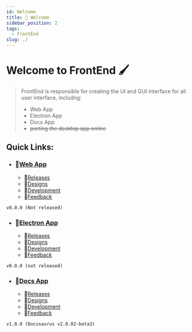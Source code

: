 ```yaml
---
id: Welcome
title: 👋 Welcome 
sidebar_position: 2
tags:
  - FrontEnd
slug: ./
---
```

	
# Welcome to FrontEnd 🖌️
>FrontEnd is responsible for creating the UI and GUI interface for all user interface, includng:
>- Web App
>- Electron App
>- Docs App
>- ~~porting the desktop app online~~

## Quick Links:

 -  ### 📁[Web App]() 
	- 📅[Releases]()
	- 📄[Designs]()
	- 🔧[Development]() 
	-  📌[Feedback]() 

`v0.0.0 (Not released)`
	

 -  ### 📁[Electron App]() 
	- 📅[Releases]()
	- 📄[Designs]()
	- 🔧[Development]()
	-  📌[Feedback]()

`v0.0.0 (not released)` 

 -  ### 📁[Docs App]()  
	- 📅[Releases]()
	- 📄[Designs]()
	- 🔧[Development]()
	-  📌[Feedback]()

`v1.0.0 (Docusaurus v2.0.02-beta3)` 
	

